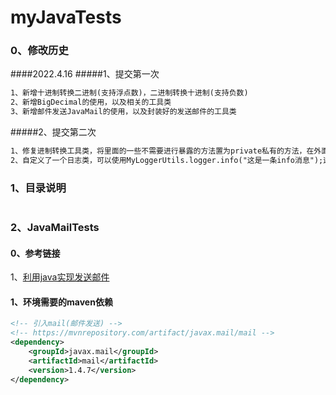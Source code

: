 # myJavaTests

### 0、修改历史
####2022.4.16
#####1、提交第一次
```txt
1、新增十进制转换二进制(支持浮点数)，二进制转换十进制(支持负数)
2、新增BigDecimal的使用，以及相关的工具类
3、新增邮件发送JavaMail的使用，以及封装好的发送邮件的工具类
```

#####2、提交第二次
```txt
1、修复进制转换工具类，将里面的一些不需要进行暴露的方法置为private私有的方法，在外面无法访问使用（这些方法本身就是供内部使用的方法）
2、自定义了一个日志类，可以使用MyLoggerUtils.logger.info("这是一条info消息");这种形式在控制台留下日志信息，也可以调用相关方法在本地的指定文件里追加日志信(目前仅仅支持在Windows下的路径，Linux上的路径没有测试，不知道是否能够成功使用)。
```



### 1、目录说明

```bash
```





### 2、JavaMailTests

#### 0、参考链接

1、[利用java实现发送邮件](https://blog.csdn.net/xuemengrui12/article/details/78530594)



#### 1、环境需要的maven依赖

```xml
<!-- 引入mail(邮件发送) -->
<!-- https://mvnrepository.com/artifact/javax.mail/mail -->
<dependency>
    <groupId>javax.mail</groupId>
    <artifactId>mail</artifactId>
    <version>1.4.7</version>
</dependency>
```





